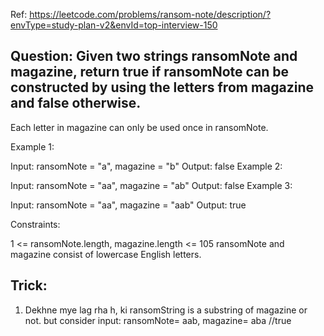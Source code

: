 Ref: https://leetcode.com/problems/ransom-note/description/?envType=study-plan-v2&envId=top-interview-150

## Question: Given two strings ransomNote and magazine, return true if ransomNote can be constructed by using the letters from magazine and false otherwise.

Each letter in magazine can only be used once in ransomNote.

Example 1:

Input: ransomNote = "a", magazine = "b"
Output: false
Example 2:

Input: ransomNote = "aa", magazine = "ab"
Output: false
Example 3:

Input: ransomNote = "aa", magazine = "aab"
Output: true
 

Constraints:

1 <= ransomNote.length, magazine.length <= 105
ransomNote and magazine consist of lowercase English letters.

## Trick:
1. Dekhne mye lag rha h, ki ransomString is a substring of magazine or not.
but consider
input: ransomNote= aab, magazine= aba //true